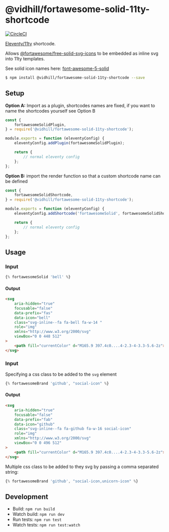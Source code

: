 # @vidhill/fortawesome-solid-11ty-shortcode

[![CircleCI](https://circleci.com/gh/vidhill/fortawesome-solid-svg-11ty-shortcode/tree/main.svg?style=svg)](https://circleci.com/gh/vidhill/fortawesome-solid-svg-11ty-shortcode/tree/main)

[Eleventy/11ty](https://www.11ty.dev/) shortcode.

Allows [@fortawesome/free-solid-svg-icons](https://www.npmjs.com/package/@fortawesome/free-solid-svg-icons) to be embedded as inline svg into 11ty templates.

See solid icon names here: [font-awesome-5-solid](https://fortawesome.com/sets/font-awesome-5-solid)

```bash
$ npm install @vidhill/fortawesome-solid-11ty-shortcode --save
```

## Setup

**Option A:** Import as a plugin, shortcodes names are fixed, if you want to name the shortcodes yourself see Option B

```javascript
const {
    fortawesomeSolidPlugin,
} = require('@vidhill/fortawesome-solid-11ty-shortcode');

module.exports = function (eleventyConfig) {
    eleventyConfig.addPlugin(fortawesomeSolidPlugin);

    return {
        // normal eleventy config
    };
};
```

**Option B:** import the render function so that a custom shortcode name can be defined

```javascript
const {
    fortawesomeSolidShortcode,
} = require('@vidhill/fortawesome-solid-11ty-shortcode');

module.exports = function (eleventyConfig) {
    eleventyConfig.addShortcode('fortawesomeSolid', fortawesomeSolidShortcode);

    return {
        // normal eleventy config
    };
};
```

## Usage

### Input

```javascript
{% fortawesomeSolid 'bell' %}
```

#### Output

```html
<svg
    aria-hidden="true"
    focusable="false"
    data-prefix="fas"
    data-icon="bell"
    class="svg-inline--fa fa-bell fa-w-14 "
    role="img"
    xmlns="http://www.w3.org/2000/svg"
    viewBox="0 0 448 512"
>
    <path fill="currentColor" d="M165.9 397.4c0....4-2.3-4-3.3-5.6-2z"></path>
</svg>
```

### Input

Specifying a css class to be added to the `svg` element

```javascript
{% fortawesomeBrand 'github', "social-icon" %}
```

#### Output

```html
<svg
    aria-hidden="true"
    focusable="false"
    data-prefix="fab"
    data-icon="github"
    class="svg-inline--fa fa-github fa-w-16 social-icon"
    role="img"
    xmlns="http://www.w3.org/2000/svg"
    viewBox="0 0 496 512"
>
    <path fill="currentColor" d="M165.9 397.4c0....4-2.3-4-3.3-5.6-2z"></path>
</svg>
```

Multiple css class to be added to they svg by passing a comma separated string:

```javascript
{% fortawesomeBrand 'github', "social-icon,unicorn-icon" %}
```

## Development

-   Build: `npm run build`
-   Watch build: `npm run dev`
-   Run tests: `npm run test`
-   Watch tests: `npm run test:watch`
